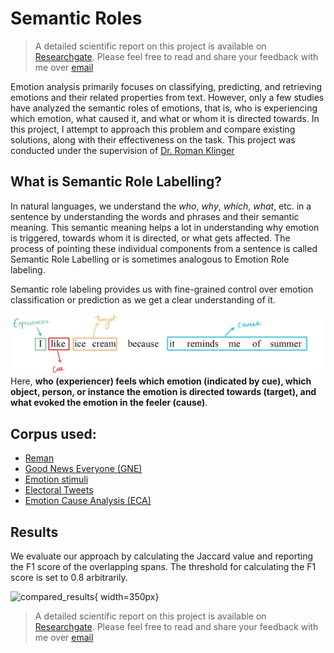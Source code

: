 # Semantic Roles

> A detailed scientific report on this project is available on [Researchgate](https://www.researchgate.net/publication/355360232_Investigating_Semantic_Roles_for_Emotion_Role_Prediction). Please feel free to read and share your feedback with me over [email](mailto:dhyanitushar@gmail.com)

Emotion analysis primarily focuses on classifying, predicting, and retrieving emotions and their related properties from text. However, only a few studies have analyzed the semantic roles of emotions, that is, who is experiencing which emotion, what caused it, and what or whom it is directed towards. In this project, I attempt to approach this problem and compare existing solutions, along with their effectiveness on the task. This project was conducted under the supervision of [Dr. Roman Klinger](https://www.romanklinger.de/)

## What is Semantic Role Labelling?

In natural languages, we understand the _who_, _why_, _which_, _what_, etc. in a sentence by understanding the words and phrases and their semantic meaning. This semantic meaning helps a lot in understanding why emotion is triggered, towards whom it is directed, or what gets affected. The process of pointing these individual components from a sentence is called Semantic Role Labelling or is sometimes analogous to Emotion Role labeling.

Semantic role labeling provides us with fine-grained control over emotion classification or prediction as we get a clear understanding of it. 

![emotion_roles](https://github.com/Thanatoz-1/EmotionStimuli/blob/main/docs/_static/image/sentence_exmaple.jpg?raw=true)
Here, **who (experiencer) feels which emotion (indicated by cue), which object, person, or instance the emotion is directed towards (target), and what evoked the emotion in the feeler (cause)**.

## Corpus used:
- [Reman](https://aclanthology.org/C18-1114.pdf)
- [Good News Everyone (GNE)](https://arxiv.org/abs/1912.03184)
- [Emotion stimuli](https://link.springer.com/chapter/10.1007/978-3-319-18117-2_12)
- [Electoral Tweets](https://aclanthology.org/W14-2607.pdf)
- [Emotion Cause Analysis (ECA)](https://research.nii.ac.jp/ntcir/workshop/OnlineProceedings13/pdf/ntcir/01-NTCIR13-OV-ECA-GaoQ.pdf)

## Results

We evaluate our approach by calculating the Jaccard value and reporting the F1 score of the overlapping spans. The threshold for calculating the F1 score is set to 0.8 arbitrarily. 

![compared_results](https://ik.imagekit.io/tushard/Personal/projects/image_jC1Kg2gkt.png?ik-sdk-version=javascript-1.4.3&updatedAt=1665650666425){ width=350px}


> A detailed scientific report on this project is available on [Researchgate](https://www.researchgate.net/publication/355360232_Investigating_Semantic_Roles_for_Emotion_Role_Prediction). Please feel free to read and share your feedback with me over [email](mailto:dhyanitushar@gmail.com)